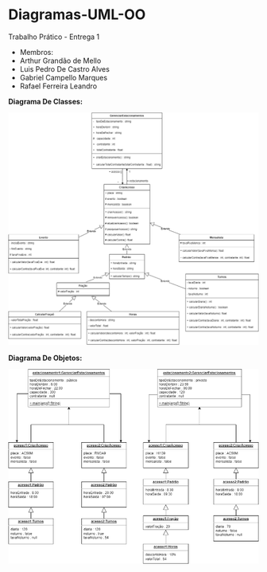 # Diagramas-UML-OO
Trabalho Prático - Entrega 1

<ul> <li> Membros: </li>
<li> Arthur Grandão de Mello </li>
<li> Luis Pedro De Castro Alves </li>
<li> Gabriel Campello Marques</li>
<li> Rafael Ferreira Leandro </li>
</ul>

<b> Diagrama De Classes: </b>

<img src="diagrama.png">

<b> Diagrama De Objetos: </b>

<img src="diagrama2.png">